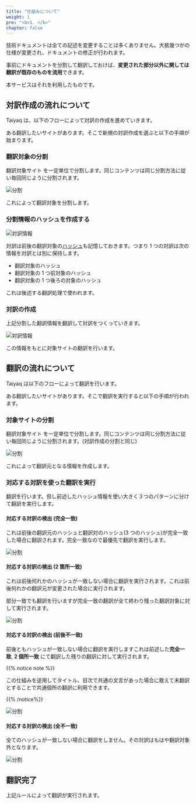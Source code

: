 ```yaml
---
title: "仕組みについて"
weight: 1
pre: "<b>1. </b>"
chapter: false
---
```


技術ドキュメントは全ての記述を変更することは多くありません。大抵幾つかの仕様が変更され、ドキュメントの修正が行われます。

事前にドキュメントを分割して翻訳しておけば、**変更された部分以外に関しては翻訳が既存のものを流用**できます。

本サービスはそれを利用したものです。

## 対訳作成の流れについて

Taiyaq は、以下のフローによって対訳の作成を進めていきます。

ある翻訳したいサイトがあります。そこで新規の対訳作成を選ぶと以下の手順が始まります。

### 翻訳対象の分割

翻訳対象サイト を一定単位で分割します。同じコンテンツは同じ分割方法に従い毎回同じように分割されます。

![分割](images/concept01.png)

これによって翻訳対象を分割します。

### 分割情報のハッシュを作成する

![対訳情報](images/concept02.png)

<!-- 対訳の格納方法を見せる -->

対訳は前後の翻訳対象の[ハッシュ](https://ja.wikipedia.org/wiki/%E3%83%8F%E3%83%83%E3%82%B7%E3%83%A5%E9%96%A2%E6%95%B0)も記憶しておきます。つまり 1 つの対訳は次の情報を対訳とは別に保持します。

* 翻訳対象のハッシュ
* 翻訳対象の 1 つ前対象のハッシュ
* 翻訳対象の 1 つ後ろの対象のハッシュ

これは後述する翻訳処理で使われます。

### 対訳の作成

上記分割した翻訳情報を翻訳して対訳をつくっていきます。

![対訳情報](images/concept03.png)

この情報をもとに対象サイトの翻訳を行います。

## 翻訳の流れについて

Taiyaq は以下のフローによって翻訳を行います。

ある翻訳したいサイトがあります。そこで翻訳を実行すると以下の手順が行われます。

### 対象サイトの分割

翻訳対象サイト を一定単位で分割します。同じコンテンツは同じ分割方法に従い毎回同じように分割されます。(対訳作成の分割と同じ)

![分割](images/concept04.png)

これによって翻訳元となる情報を作成します。

### 対応する対訳を使った翻訳を実行

翻訳を行います。但し前述したハッシュ情報を使い大きく３つのパターンに分けて翻訳を実行します。

#### 対応する対訳の検出 (完全一致)

これは前後の翻訳元のハッシュと翻訳対のハッシュ(3 つのハッシュ)が完全一致した場合に翻訳されます。完全一致なので最優先で翻訳を実行します。

![分割](images/concept05.png)

#### 対応する対訳の検出 (2 箇所一致)

これは前後何れかのハッシュが一致しない場合に翻訳を実行されます。これは前後何れかの翻訳元が変更された場合に実行されます。

部分一致でも翻訳を行いますが完全一致の翻訳が全て終わり残った翻訳対象に対して実行されます。

![分割](images/concept06.png)

#### 対応する対訳の検出 (前後不一致)

前後ともハッシュが一致しない場合に翻訳を実行しますこれは前述した**完全一致**, **2 個所一致** にて翻訳した残りの翻訳に対して実行されます。

{{% notice note %}}

この仕組みを逆用してタイトル、目次で共通の文言があった場合に敢えて未翻訳とすることで共通個所の翻訳に利用できます。

{{% /notice%}}

![分割](images/concept07.png)

#### 対応する対訳の検出 (全不一致)

全てのハッシュが一致しない場合に翻訳をしません。その対訳はもはや翻訳対象外となります。

![分割](images/concept08.png)

## 翻訳完了

上記ルールによって翻訳が実行されます。
